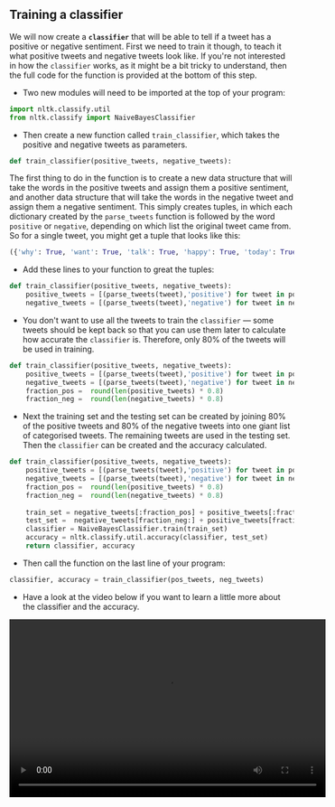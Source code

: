 ## Training a classifier

We will now create a **`classifier`** that will be able to tell if a tweet has a positive or negative sentiment. First we need to train it though, to teach it what positive tweets and negative tweets look like. If you're not interested in how the `classifier` works, as it might be a bit tricky to understand, then the full code for the function is provided at the bottom of this step. 

- Two new modules will need to be imported at the top of your program:

```python
import nltk.classify.util
from nltk.classify import NaiveBayesClassifier
```

- Then create a new function called `train_classifier`, which takes the positive and negative tweets as parameters.

```python
def train_classifier(positive_tweets, negative_tweets):
```

The first thing to do in the function is to create a new data structure that will take the words in the positive tweets and assign them a positive sentiment, and another data structure that will take the words in the negative tweet and assign them a negative sentiment. This simply creates tuples, in which each dictionary created by the `parse_tweets` function is followed by the word `positive` or `negative`, depending on which list the original tweet came from. So for a single tweet, you might get a tuple that looks like this:

```python
({'why': True, 'want': True, 'talk': True, 'happy': True, 'today': True, 'hello': True}, 'positive')
```

- Add these lines to your function to great the tuples:

```python
def train_classifier(positive_tweets, negative_tweets):
    positive_tweets = [(parse_tweets(tweet),'positive') for tweet in positive_tweets]
    negative_tweets = [(parse_tweets(tweet),'negative') for tweet in negative_tweets]
```

- You don't want to use all the tweets to train the `classifier` — some tweets should be kept back so that you can use them later to calculate how accurate the `classifier` is. Therefore, only 80% of the tweets will be used in training.

```python
def train_classifier(positive_tweets, negative_tweets):
	positive_tweets = [(parse_tweets(tweet),'positive') for tweet in positive_tweets]
	negative_tweets = [(parse_tweets(tweet),'negative') for tweet in negative_tweets]
	fraction_pos =  round(len(positive_tweets) * 0.8)
	fraction_neg =  round(len(negative_tweets) * 0.8)
```

- Next the training set and the testing set can be created by joining 80% of the positive tweets and 80% of the negative tweets into one giant list of categorised tweets. The remaining tweets are used in the testing set. Then the `classifier` can be created and the accuracy calculated.

```python
def train_classifier(positive_tweets, negative_tweets):
    positive_tweets = [(parse_tweets(tweet),'positive') for tweet in positive_tweets]
    negative_tweets = [(parse_tweets(tweet),'negative') for tweet in negative_tweets]
	fraction_pos =  round(len(positive_tweets) * 0.8)
    fraction_neg =  round(len(negative_tweets) * 0.8)
	
    train_set = negative_tweets[:fraction_pos] + positive_tweets[:fraction_pos]
    test_set =  negative_tweets[fraction_neg:] + positive_tweets[fraction_neg:]
    classifier = NaiveBayesClassifier.train(train_set)
    accuracy = nltk.classify.util.accuracy(classifier, test_set)
    return classifier, accuracy
```
- Then call the function on the last line of your program:

```python
classifier, accuracy = train_classifier(pos_tweets, neg_tweets)
```

- Have a look at the video below if you want to learn a little more about the classifier and the accuracy.

<video width="560" height="315" controls>
<source src="images/vid_11.webm" type="video/webm">
Your browser does not support WebM video, so try FireFox or Chrome.
</video>
